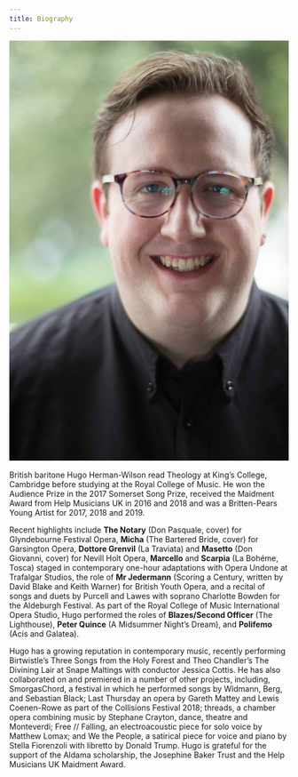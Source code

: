 ```yaml
---
title: Biography
---
```

![Headshot image showing Hugo Herman-Wilson](./headshot.jpg)

British baritone Hugo Herman-Wilson read Theology at King’s College, Cambridge before studying at the Royal College of Music. He won the Audience Prize in the 2017 Somerset Song Prize, received the Maidment Award from Help Musicians UK in 2016 and 2018 and was a Britten-Pears Young Artist for 2017, 2018 and 2019.

Recent highlights include **The Notary** (Don Pasquale, cover) for Glyndebourne Festival Opera, **Micha** (The Bartered Bride, cover) for Garsington Opera, **Dottore Grenvil** (La Traviata) and **Masetto** (Don Giovanni, cover) for Nevill Holt Opera, **Marcello** and **Scarpia** (La Bohéme, Tosca) staged in contemporary one-hour adaptations with Opera Undone at Trafalgar Studios, the role of **Mr Jedermann** (Scoring a Century, written by David Blake and Keith Warner) for British Youth Opera, and a recital of songs and duets by Purcell and Lawes with soprano Charlotte Bowden for the Aldeburgh Festival. As part of the Royal College of Music International Opera Studio, Hugo performed the roles of **Blazes/Second Officer** (The Lighthouse), **Peter Quince** (A Midsummer Night’s Dream), and **Polifemo** (Acis and Galatea).

Hugo has a growing reputation in contemporary music, recently performing Birtwistle’s Three Songs from the Holy Forest and Theo Chandler’s The Divining Lair at Snape Maltings with conductor Jessica Cottis. He has also collaborated on and premiered in a number of other projects, including, SmorgasChord, a festival in which he performed songs by Widmann, Berg, and Sebastian Black; Last Thursday an opera by Gareth Mattey and Lewis Coenen-Rowe as part of the Collisions Festival 2018; threads, a chamber opera combining music by Stephane Crayton, dance, theatre and Monteverdi; Free // Falling, an electroacoustic piece for solo voice by Matthew Lomax; and We the People, a satirical piece for voice and piano by Stella Fiorenzoli with libretto by Donald Trump. Hugo is grateful for the support of the Aldama scholarship, the Josephine Baker Trust and the Help Musicians UK Maidment Award.